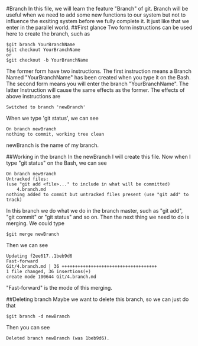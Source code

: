 #Branch
In this file, we will learn the feature "Branch" of git. Branch will be useful when we need to add some new 
functions to our system but not to influence the exsiting system before we fully complete it. It just like that 
we enter in the parallel world.
##First glance
Two form instructions can be used here to create the branch, such as

	$git branch YourBranchName
	$git checkout YourBranchName
	or
	$git checkout -b YourBranchName
	
The former form have two instructions. The first instruction means a Branch Named "YourBranchName" has
been created when you type it on the Bash. The second form means you will enter the branch "YourBranchName".
The latter Instruction will cause the same effects as the former. The effects of above instructions are

	Switched to branch 'newBranch'

When we type 'git status', we can see

	On branch newBranch
	nothing to commit, working tree clean

newBranch is the name of my branch.

##Working in the branch
In the newBranch I will create this file. Now when I type "git status" on the Bash, we can see

	On branch newBranch
	Untracked files:
	(use "git add <file>..." to include in what will be committed)
		4.branch.md
	nothing added to commit but untracked files present (use "git add" to track)

In this branch we do what we do in the branch master, such as "git add", "git commit" or "git status"
and so on. Then the next thing we need to do is merging. We could type 

	$git merge newBranch
	
Then we can see 
	
	Updating f2ee617..1beb9d6
	Fast-forward
	Git/4.branch.md | 36 ++++++++++++++++++++++++++++++++++++
	1 file changed, 36 insertions(+)
	create mode 100644 Git/4.branch.md

"Fast-forward" is the mode of this merging.

##Deleting branch
Maybe we want to delete this branch, so we can just do that

	$git branch -d newBranch

Then you can see 

	Deleted branch newBranch (was 1beb9d6).